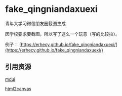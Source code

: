 # fake_qingniandaxuexi
青年大学习微信朋友圈截图生成

因学校要求要截图，所以写了这么一个玩意（写的比较拉）。

例子：
[https://erhecy.github.io/fake_qingniandaxuexi/](https://erhecy.github.io/fake_qingniandaxuexi/)

## 引用资源
[mdui](https://www.mdui.org/)

[html2canvas](https://html2canvas.hertzen.com/)
